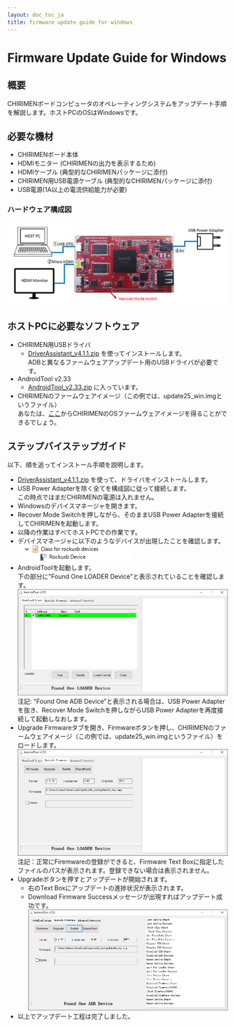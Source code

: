 ```yaml
---
layout: doc_toc_ja
title: firmware update guide for windows
---
```

# Firmware Update Guide for Windows

## 概要
CHIRIMENボードコンピュータのオペレーティングシステムをアップデート手順を解説します。ホストPCのOSはWindowsです。

## 必要な機材
- CHIRIMENボード本体
- HDMIモニター (CHIRIMENの出力を表示するため)
- HDMIケーブル (典型的なCHIRIMENパッケージに添付)
- CHIRIMEN用USB電源ケーブル (典型的なCHIRIMENパッケージに添付)
- USB電源(1A以上の電流供給能力が必要)

### ハードウェア構成図
![chirimen_fwup_conf](../images/chirimen_fwup_conf.jpg) 

## ホストPCに必要なソフトウェア
- CHIRIMEN用USBドライバ
  - [DriverAssistant_v4.1.1.zip](https://github.com/chirimen-oh/CHIRIMEN-tools/blob/master/DriverAssistant_v4.1.1.zip) を使ってインストールします。  
ADBと異なるファームウェアアップデート用のUSBドライバが必要です。
- AndroidTool v2.33
  - [AndroidTool_v2.33.zip](https://github.com/chirimen-oh/CHIRIMEN-tools/blob/master/AndroidTool_v2.33.zip) に入っています。
- CHIRIMENのファームウェアイメージ（この例では、update25_win.imgというファイル）  
あなたは、[ここ](https://github.com/chirimen-oh/release-candidate/releases)からCHIRIMENのOSファームウェアイメージを得ることができるでしょう。

## ステップバイステップガイド
以下、順を追ってインストール手順を説明します。

- [DriverAssistant_v4.1.1.zip](https://github.com/chirimen-oh/CHIRIMEN-tools/blob/master/DriverAssistant_v4.1.1.zip) を使って、ドライバをインストールします。
- USB Power Adapterを除く全てを構成図に従って接続します。  
この時点ではまだCHIRIMENの電源は入れません。
- Windowsのデバイスマネージャを開きます。
- Recover Mode Switchを押しながら、そのままUSB Power Adapterを接続してCHIRIMENを起動します。
- 以降の作業はすべてホストPCでの作業です。
- デバイスマネージャに以下のようなデバイスが出現したことを確認します。  
![AndroidTool3](../images/AndroidTool3.png) 
- AndroidToolを起動します。  
下の部分に"Found One LOADER Device"と表示されていることを確認します。
![AndroidTool2](../images/AndroidTool2.png)   
注記: "Found One ADB Device"と表示される場合は、USB Power Adapterを抜き、Recover Mode Switchを押しながらUSB Power Adapterを再度接続して起動しなおします。
- Upgrade Firmwareタブを開き、Firmwareボタンを押し、CHIRIMENのファームウェアイメージ（この例では、update25_win.imgというファイル）をロードします。  
![AndroidTool4](../images/AndroidTool4.png)   
注記：正常にFiremwareの登録ができると、Firmware Text Boxに指定したファイルのパスが表示されます。登録できない場合は表示されません。
- Upgradeボタンを押すとアップデートが開始されます。
  - 右のText Boxにアップデートの進捗状況が表示されます。
  - Download Firmware Successメッセージが出現すればアップデート成功です。  
![AndroidTool5](../images/AndroidTool5.png) 
- 以上でアップデート工程は完了しました。
